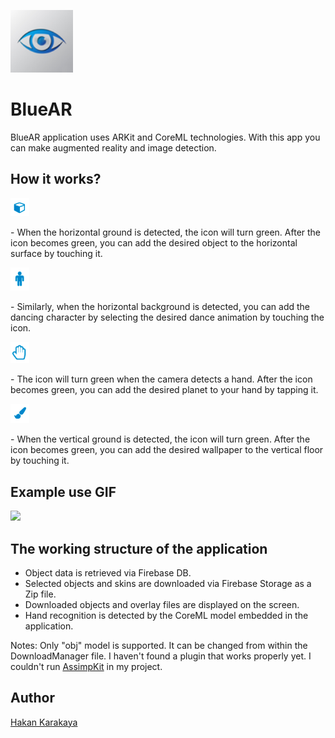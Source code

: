 <p align="left">
    <img src="Media/logo.png", width="100">
</p>

BlueAR
=========

BlueAR application uses ARKit and CoreML technologies. With this app you can make augmented reality and image detection.

How it works?
---

<p>
    <img src="Media/icon1.png", width="30">
</p>
- When the horizontal ground is detected, the icon will turn green. After the icon becomes green, you can add the desired object to the horizontal surface by touching it.

<p>
    <img src="Media/icon4.png", width="30">
</p>
- Similarly, when the horizontal background is detected, you can add the dancing character by selecting the desired dance animation by touching the icon.

<p>
    <img src="Media/icon2.png", width="30">
</p>
- The icon will turn green when the camera detects a hand. After the icon becomes green, you can add the desired planet to your hand by tapping it.

<p>
    <img src="Media/icon3.png", width="30">
</p>
- When the vertical ground is detected, the icon will turn green. After the icon becomes green, you can add the desired wallpaper to the vertical floor by touching it.

Example use GIF
---

<p align="left">
    <img src="Media/screen_capture.gif">
</p>

The working structure of the application
---

- Object data is retrieved via Firebase DB.
- Selected objects and skins are downloaded via Firebase Storage as a Zip file.
- Downloaded objects and overlay files are displayed on the screen.
- Hand recognition is detected by the CoreML model embedded in the application.

Notes: Only "obj" model is supported. It can be changed from within the DownloadManager file.
I haven't found a plugin that works properly yet. I couldn't run [AssimpKit](https://github.com/dmsurti/AssimpKit) in my project.

Author
---

[Hakan Karakaya](https://github.com/hakankarakaya)

